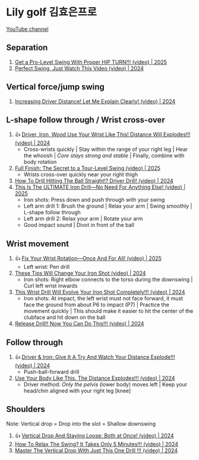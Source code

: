 # Lily golf 김효은프로

[YouTube channel](https://www.youtube.com/@hyoeun5/videos)

## Separation

1. [Get a Pro-Level Swing With Proper HIP TURN!!! (video) | 2025](https://www.youtube.com/watch?v=mX1ZYPEWrWU)
1. [Perfect Swing, Just Watch This Video (video) | 2024](https://www.youtube.com/watch?v=zyN8nd8O2o4)


## Vertical force/jump swing

1. [Increasing Driver Distance! Let Me Explain Clearly! (video) | 2024](https://www.youtube.com/watch?v=QgqXdpaq-cc)


## L-shape follow through / Wrist cross-over

1. :thumbsup: [Driver, Iron, Wood Use Your Wrist Like This! Distance Will Explodes!!! (video) | 2024](https://www.youtube.com/watch?v=UZRfZaAoK98)
   - Cross-wrists quickly | Stay within the range of your right leg | Hear the whoosh | *Core stays strong and stable* | Finally, combine with body rotation
1. [Full Finish: The Secret to a Tour-Level Swing (video) | 2025](https://www.youtube.com/watch?v=lREUXi9vUoo)
   - Wrists cross-over quickly near your right thigh
1. [How To Drill Hitting The Ball Straight!? Driver Drill! (video) | 2024](https://www.youtube.com/watch?v=f9EAJpUt-qQ)
1. [This Is The ULTIMATE Iron Drill—No Need For Anything Else! (video) | 2025](https://www.youtube.com/watch?v=frWhS7aSHoo)
   - Iron shots: Press down and push through with your swing
   - Left arm drill 1: Brush the ground | Relax your arm | Swing smoothly | L-shape follow through
   - Left arm drill 2: Relax your arm | Rotate your arm
   - Good impact sound | Divot in front of the ball


## Wrist movement

1. :thumbsup: [Fix Your Wrist Rotation—Once And For All! (video) | 2025](https://www.youtube.com/watch?v=365H3y3KLnM)
   - Left wrist: Pen drill
1. [These Tips Will Change Your Iron Shot (video) | 2024](https://www.youtube.com/watch?v=mVyfE-uaOiE)
   - Iron shots: Right elbow connects to the torso during the downswing | Curl left wrist inwards
1. [This Wrist Drill Will Evolve Your Iron Shot Completely!!! (video) | 2024](https://www.youtube.com/watch?v=8p7JCIhyc94)
   - Iron shots: At impact, the left wrist must not face forward, it must face the ground from about P6 to impact (P7) |
     Practice the movement quickly | This should make it easier to hit the center of the clubface and hit down on the ball
1. [Release Drill!! Now You Can Do This!!! (video) | 2024](https://www.youtube.com/watch?v=GHmJPW2sjFk)


## Follow through

1. :thumbsup: [Driver & Iron: Give It A Try And Watch Your Distance Explode!!! (video) | 2024](https://www.youtube.com/watch?v=SD2i_tR0qUU)
   - Push-ball-forward drill
1. [Use Your Body Like This. The Distance Explodes!!! (video) | 2024](https://www.youtube.com/watch?v=JkGoLZ2Hmcs)
   - Driver method: *Only the pelvis* (lower body) moves left | Keep your head/chin aligned with your right leg [knee]


## Shoulders

Note: Vertical drop = Drop into the slot = Shallow downswing

1. :thumbsup: [Vertical Drop And Staying Loose: Both at Once! (video) | 2024](https://www.youtube.com/watch?v=LPSoXu1_YZU)
1. [How To Relax The Swing? It Takes Only 5 Minutes!!! (video) | 2024](https://www.youtube.com/watch?v=vbCtdj3snFQ)
1. [Master The Vertical Drop With Just This One Drill !!! (video) | 2024](https://www.youtube.com/watch?v=NmBYRjPw9S8)

